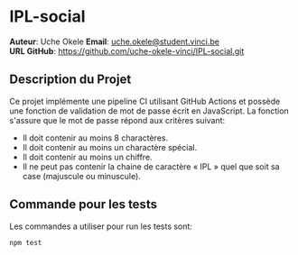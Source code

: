 # IPL-social

**Auteur**: Uche Okele 
**Email**: uche.okele@student.vinci.be  
**URL GitHub**: https://github.com/uche-okele-vinci/IPL-social.git

## Description du Projet 
Ce projet implémente une pipeline CI utilisant GitHub Actions et possède une fonction de validation de mot de passe écrit en JavaScript. La fonction s'assure que le mot de passe répond aux critères suivant:
-	Il doit contenir au moins 8 charactères.
-	Il doit contenir au moins un charactère spécial.
-	Il doit contenir au moins un chiffre.
-	Il ne peut pas contenir la chaine de caractère « IPL » quel que soit sa case (majuscule ou minuscule).

## Commande pour les tests
Les commandes a utiliser pour run les tests sont:
```bash
npm test
